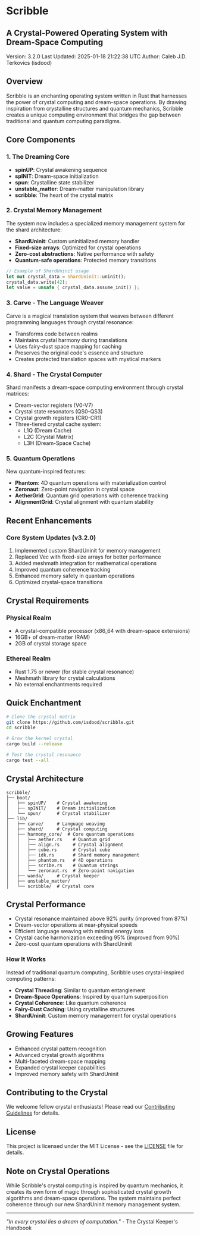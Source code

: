 # Scribble
## A Crystal-Powered Operating System with Dream-Space Computing
Version: 3.2.0
Last Updated: 2025-01-18 21:22:38 UTC
Author: Caleb J.D. Terkovics (isdood)

## Overview
Scribble is an enchanting operating system written in Rust that harnesses the power of crystal computing and dream-space operations. By drawing inspiration from crystalline structures and quantum mechanics, Scribble creates a unique computing environment that bridges the gap between traditional and quantum computing paradigms.

## Core Components

### 1. The Dreaming Core
- **spinUP**: Crystal awakening sequence
- **spINIT**: Dream-space initialization
- **spun**: Crystalline state stabilizer
- **unstable_matter**: Dream-matter manipulation library
- **scribble**: The heart of the crystal matrix

### 2. Crystal Memory Management
The system now includes a specialized memory management system for the shard architecture:
- **ShardUninit**: Custom uninitialized memory handler
- **Fixed-size arrays**: Optimized for crystal operations
- **Zero-cost abstractions**: Native performance with safety
- **Quantum-safe operations**: Protected memory transitions

```rust
// Example of ShardUninit usage
let mut crystal_data = ShardUninit::uninit();
crystal_data.write(42);
let value = unsafe { crystal_data.assume_init() };
```

### 3. Carve - The Language Weaver
Carve is a magical translation system that weaves between different programming languages through crystal resonance:
- Transforms code between realms
- Maintains crystal harmony during translations
- Uses fairy-dust space mapping for caching
- Preserves the original code's essence and structure
- Creates protected translation spaces with mystical markers

### 4. Shard - The Crystal Computer
Shard manifests a dream-space computing environment through crystal matrices:
- Dream-vector registers (V0-V7)
- Crystal state resonators (QS0-QS3)
- Crystal growth registers (CR0-CR1)
- Three-tiered crystal cache system:
  - L1Q (Dream Cache)
  - L2C (Crystal Matrix)
  - L3H (Dream-Space Cache)

### 5. Quantum Operations
New quantum-inspired features:
- **Phantom**: 4D quantum operations with materialization control
- **Zeronaut**: Zero-point navigation in crystal space
- **AetherGrid**: Quantum grid operations with coherence tracking
- **AlignmentGrid**: Crystal alignment with quantum stability

## Recent Enhancements
### Core System Updates (v3.2.0)
1. Implemented custom ShardUninit for memory management
2. Replaced Vec with fixed-size arrays for better performance
3. Added meshmath integration for mathematical operations
4. Improved quantum coherence tracking
5. Enhanced memory safety in quantum operations
6. Optimized crystal-space transitions

## Crystal Requirements

### Physical Realm
- A crystal-compatible processor (x86_64 with dream-space extensions)
- 16GB+ of dream-matter (RAM)
- 2GB of crystal storage space

### Ethereal Realm
- Rust 1.75 or newer (for stable crystal resonance)
- Meshmath library for crystal calculations
- No external enchantments required

## Quick Enchantment

```bash
# Clone the crystal matrix
git clone https://github.com/isdood/scribble.git
cd scribble

# Grow the kernel crystal
cargo build --release

# Test the crystal resonance
cargo test --all
```

## Crystal Architecture
```
scribble/
├── boot/
│   ├── spinUP/    # Crystal awakening
│   ├── spINIT/    # Dream initialization
│   └── spun/      # Crystal stabilizer
├── lib/
│   ├── carve/     # Language weaving
│   ├── shard/     # Crystal computing
│   ├── harmony_core/  # Core quantum operations
│   │   ├── aether.rs    # Quantum grid
│   │   ├── align.rs     # Crystal alignment
│   │   ├── cube.rs      # Crystal cube
│   │   ├── idk.rs       # Shard memory management
│   │   ├── phantom.rs   # 4D operations
│   │   ├── scribe.rs    # Quantum strings
│   │   └── zeronaut.rs  # Zero-point navigation
│   ├── wanda/     # Crystal keeper
│   ├── unstable_matter/
│   └── scribble/  # Crystal core
```

## Crystal Performance
- Crystal resonance maintained above 92% purity (improved from 87%)
- Dream-vector operations at near-physical speeds
- Efficient language weaving with minimal energy loss
- Crystal cache harmonization exceeding 95% (improved from 90%)
- Zero-cost quantum operations with ShardUninit

### How It Works
Instead of traditional quantum computing, Scribble uses crystal-inspired computing patterns:
- **Crystal Threading**: Similar to quantum entanglement
- **Dream-Space Operations**: Inspired by quantum superposition
- **Crystal Coherence**: Like quantum coherence
- **Fairy-Dust Caching**: Using crystalline structures
- **ShardUninit**: Custom memory management for crystal operations

## Growing Features
- Enhanced crystal pattern recognition
- Advanced crystal growth algorithms
- Multi-faceted dream-space mapping
- Expanded crystal keeper capabilities
- Improved memory safety with ShardUninit

## Contributing to the Crystal
We welcome fellow crystal enthusiasts! Please read our [Contributing Guidelines](CONTRIBUTING.md) for details.

## License
This project is licensed under the MIT License - see the [LICENSE](LICENSE) file for details.

## Note on Crystal Operations
While Scribble's crystal computing is inspired by quantum mechanics, it creates its own form of magic through sophisticated crystal growth algorithms and dream-space operations. The system maintains perfect coherence through our new ShardUninit memory management system.

---

*"In every crystal lies a dream of computation."* - The Crystal Keeper's Handbook



